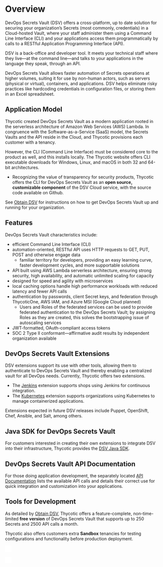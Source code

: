 ﻿[title]: # (Overview)
[tags]: # (DevOps Secrets Vault,DSV,)
[priority]: # (1100)

# Overview

DevOps Secrets Vault (DSV) offers a cross-platform, up to date solution for securing your organization’s Secrets (most commonly, credentials) in a Cloud-hosted Vault, where your staff administer them using a Command Line Interface (CLI) and your applications access them programmatically by calls to a RESTful Application Programming Interface (API).

DSV is a back-office and developer tool. It meets your technical staff where they live—at the command line—and talks to your applications in the language they speak, through an API.

DevOps Secrets Vault allows faster automation of Secrets operations at higher volumes, suiting it for use by non-human actors, such as servers (physical or virtual), containers, and applications. DSV helps eliminate risky practices like hardcoding credentials in configuration files, or storing them in an Excel spreadsheet.

## Application Model

Thycotic created DevOps Secrets Vault as a modern application rooted in the serverless architecture of Amazon Web Services (AWS) Lambda. In congruence with the Software-as-a-Service (SaaS) model, the Secrets Vaults and the API reside in the Cloud, and Thycotic provisions each customer with a tenancy.

However, the CLI (Command Line Interface) must be considered core to the product as well, and this installs locally. The Thycotic website offers CLI executable downloads for Windows, Linux, and macOS in both 32 and 64-bit architectures.

* Recognizing the value of transparency for security products, Thycotic offers the CLI for DevOps Secrets Vault as an **open source, customizable component** of the DSV Cloud service, with the source code available on Github.

See [Obtain DSV](../obtain/index.md) for instructions on how to get DevOps Secrets Vault up and running for your organization.

## Features

DevOps Secrets Vault characteristics include:

* efficient Command Line Interface (CLI)
* automation-oriented, RESTful API uses HTTP requests to GET, PUT, POST and otherwise engage data
  * familiar territory for developers, providing an easy learning curve, faster development cycles, and more supportable solutions
* API built using AWS Lambda serverless architecture, ensuring strong security, high availability, and automatic unlimited scaling for capacity
* designed for speed and agility with microservices
* local caching options handle high performance workloads with reduced latency and fewer API calls
* authentication by passwords, client Secret keys, and federation through ThycoticOne, AWS IAM, and Azure MSI (Google Cloud planned)
  * Users and Roles of the federated services can be used to provide federated authentication to the DevOps Secrets Vault; by assigning Roles as they are created, this solves the bootstrapping issue of autoscaling services
* JWT-formatted, OAuth-compliant access tokens
* SOC 2 Type II conformant—affirmative audit results by independent organization available

## DevOps Secrets Vault Extensions

DSV extensions support its use with other tools, allowing them to authenticate to DevOps Secrets Vault and thereby enabling a centralized vault for all DevOps needs. Currently, Thycotic offers two extensions.

* The [Jenkins](/dsv-extension-jenkins) extension supports shops using Jenkins for continuous integration.
* The [Kubernetes](/dsv-extension-kubernetes) extension supports organizations using Kubernetes to manage containerized applications.

Extensions expected in future DSV releases include Puppet, OpenShift, Chef, Ansible, and Salt, among others.

## Java SDK for DevOps Secrets Vault

For customers interested in creating their own extensions to integrate DSV into their infrastructure, Thycotic provides the [DSV Java SDK](/dsv-sdk-java).

## DevOps Secrets Vault API Documentation

For those doing application development, the separately located [API Documentation](https://dsv.thycotic.com/api) lists the available API calls and details their correct use for quick integration and customization into your applications.

## Tools for Development

As detailed by [Obtain DSV](../obtain/index.md), Thycotic offers a feature-complete, non-time-limited **free version** of DevOps Secrets Vault that supports up to 250 Secrets and 2500 API calls a month.

Thycotic also offers customers extra **Sandbox** tenancies for testing configurations and functionality before production deployment.

![](./images/spacer.png)

![](./images/spacer.png)
